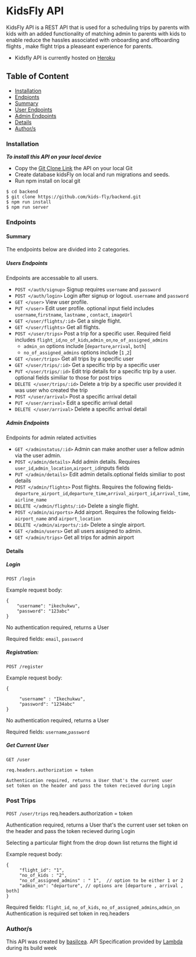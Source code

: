 # KidsFly API

KidsFly API is a REST API that is used for a scheduling trips by parents with kids with an added functionality of matching admin to parents with kids to enable reduce the hassles associated with onboarding and offboarding flights , make flight trips a pleaseant experience for parents.
* Kidsfly API is currently hosted on [Heroku](https://kidsflyapi.herokuapp.com/)

## Table of Content
- [Installation](#installation)
- [Endpionts](#endpoints)
-  [Summary](#summary)
- [User Endpoints](#user-endpoints)
- [Admin Endpoints](#admin-endpoints)
- [Details](#details)
- [Author/s](#authors/s)

### Installation 
  ***To install this API on your local device***
  - Copy the [Git Clone Link](https://github.com/kids-fly/backend.git) the API on your local Git
  - Create database kidsFly on local and run migrations and seeds.
  - Run npm install on local git
  

  ```
  $ cd backend
  $ git clone https://github.com/kids-fly/backend.git
  $ npm run install
  $ npm run server

  ```
### Endpoints
  #### Summary
  The endpoints below are divided into 2 categories.

  ##### Users Endpoints
Endpoints are accessable to all users.

 - `POST </auth/signup>` Signup requires `username` and `password`
 - `POST </auth/login>` Login after signup or logout. `username` and `password`
 - `GET </user>` View user profile. 
 - `PUT </user>` Edit user profile. optional input field includes `username`,`firstname`, `lastname` , `contact`, `imageUrl`
  - `GET </user/flights/:id>` Get a single flight. 
  - `GET </user/flights>` Get all flights.
  - `POST </user/trips>` Post a trip for a specific user. Required field includes `flight_id`,`no_of_kids`,`admin_on`,`no_of_assigned_admins`
    - `admin_on` options include [`departure`,`arrival`, `both`]
    - `no_of_assigned_admins` options include [`1` ,`2`]
  - `GET </user/trips>` Get all trips by a specific user
  - `GET </user/trips/:id>` Get a specific trip by a specific user
  - `PUT </user/trips/:id>` Edit trip details for a specific trip by a user. optional fields similiar to those for post trips
  - `DELETE </user/trips/:id>` Delete a trip by a specific user provided it was user who created the trip
  - `POST </user/arrival>` Post a specific arrival detail 
  - `PUT </user/arrival>` Edit a specific arrival detail
  - `DELETE </user/arrival>` Delete a specific arrival detail
  ##### Admin Endpoints
  Endpoints for admin related activities

 - `GET </adminstatus/:id>` Admin can make another user a fellow admin via the user admin. 
 - `POST </admin/details>` Add admin details. Requires `user_id`,`admin_location`,`airport_id`inputs fields
- `PUT </admin/details>` Edit admin details.optional fields similiar to post details
- `POST </admin/flights>` Post flights. Requires the following fields- `departure_airport_id`,`departure_time`,`arrival_airport_id`,`arrival_time`,`airline_name`
- `DELETE </admin/flights/:id>` Delete a single flight.
- `POST </admin/airports>` Add airport. Requires the following fields- `airport_name` and `airport_location`
- `DELETE </admin/airports/:id>` Delete a single airport.
- `GET </admin/users>` Get all users assigned to admin.
- `GET </admin/trips>` Get all trips for admin airport
#### Details 
##### Login
`POST /login`

Example request body:

```source-json
{
    "username": "ikechukwu",
    "password": "123abc"
}
```

No authentication required, returns a User

Required fields: `email`, `password`

##### Registration:

`POST /register`

Example request body:

```source-json
{

	 "username" : "Ikechukwu",
	 "password": "1234abc"
}
```

No authentication required, returns a User

Required fields: `username`,`password`

##### Get Current User

`GET /user`

```source-json
req.headers.authorization = token

Authentication required, returns a User that's the current user
set token on the header and pass the token recieved during Login

```

### Post Trips
`POST /user/trips`
req.headers.authorization = token

Authentication required, returns a User that's the current user
set token on the header and pass the token recieved during Login

Selecting a particular flight from the drop down list returns the flight id

Example request body:

```source-json
{
  	 "flight_id": "1",
	 "no_of_kids : "2",
	 "no_of_assigned_admins" : " 1",  // option to be either 1 or 2
	 "admin_on": "departure", // options are [departure , arrival , both]
}
```

Required fields: `flight_id`, `no_of_kids`, `no_of_assigned_admins`,`admin_on`
Authentication is required set token in req.headers
### Author/s
  This API was created by [basilcea](https://github.com/basilcea?tab=repositories). API Specification provided by [Lambda](https://lambda.com/) during its build week